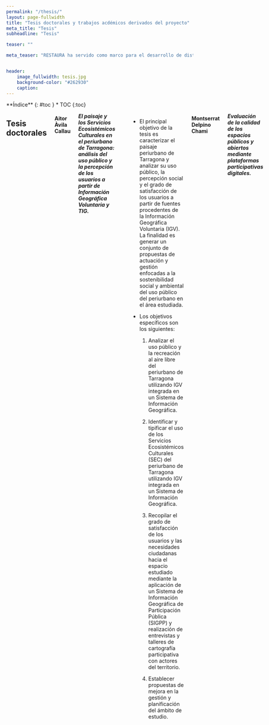 ```yaml
---
permalink: "/thesis/"
layout: page-fullwidth
title: "Tesis doctorales y trabajos acdémicos derivados del proyecto"
meta_title: "Tesis"
subheadline: "Tesis"

teaser: ""

meta_teaser: "RESTAURA ha servido como marco para el desarrollo de distintos trabajos..."


header:
    image_fullwidth: tesis.jpg
    background-color: "#262930"
    caption: 
---
```


<!--more-->

<div class="row">
<div class="medium-4 medium-push-8 columns" markdown="1">
<div class="panel radius" markdown="1">
**Índice**
{: #toc }
*  TOC
{:toc}
</div>
</div><!-- /.medium-4.columns -->



<div class="medium-8 medium-pull-4 columns" markdown="1">



## Tesis doctorales

#### Aitor Àvila Callau
    
___El paisaje y los Servicios Ecosistémicos Culturales en el periurbano de Tarragona: análisis del uso público y la percepción de los usuarios a partir de Información Geográfica Voluntaria y TIG.___

~~~
Directores: Dra. Yolanda Pérez Albert, Dr. Joan Alberich González
~~~

- El principal objetivo de la tesis es caracterizar el paisaje periurbano de Tarragona y analizar su uso público, la percepción social y el grado de satisfacción de los usuarios a partir de fuentes procedentes de la Información Geográfica Voluntaria (IGV). La finalidad es generar un conjunto de propuestas de actuación y gestión enfocadas a la sostenibilidad social y ambiental del uso público del periurbano en el área estudiada. 
    
- Los objetivos específicos son los siguientes: 

    1. Analizar el uso público y la recreación al aire libre del periurbano de Tarragona utilizando IGV integrada en un Sistema de Información Geográfica.
    
    2. Identificar y tipificar el uso de los Servicios Ecosistémicos Culturales (SEC) del periurbano de Tarragona utilizando IGV integrada en un Sistema de Información Geográfica.
    
    3. Recopilar el grado de satisfacción de los usuarios y las necesidades ciudadanas hacia el espacio estudiado mediante la aplicación de un Sistema de Información Geográfica de Participación Pública (SIGPP) y realización de entrevistas y talleres de cartografía participativa con actores del territorio.
    
    4. Establecer propuestas de mejora en la gestión y planificación del ámbito de estudio.
    
#### Montserrat Delpino Chami
    
___Evaluación de la calidad de los espacios públicos y abiertos mediante plataformas participativas digitales.___

~~~
Directores: Dra. Yolanda Pérez Albert
~~~
    
Los métodos para evaluar la calidad del entorno urbano considerando la percepción de la ciudadanía han sido históricamente divergentes e imprecisos. No obstante, el surgimiento de recientes plataformas digitales, como aplicaciones móviles (apps) o Sistemas de Información Geográfica de Participación Pública (PPGIS), han abierto nuevas líneas de experimentación e investigación, ofreciendo la posibilidad de renovar los canales de comunicación entre ciudadanía e instituciones.
    
Desde esta base, el estudio propone sistematizar indicadores perceptuales para evaluar participativamente la calidad de espacios públicos y abiertos (EPAs), y aplicar la metodología al estudio de casos, aprovechando los beneficios de las nuevas plataformas participativas digitales (DPPs).
    
La investigación considera evaluar perceptualmente los EPAs de dos ciudades hispanohablantes, en el norte y sur global; lo que permitirá experimentar nuevas herramientas de gestión urbana, en zonas donde se ha diagnosticado mayor carencia de este tipo de innovaciones.
   
    
    
    
#### Edgar Bustamante Picón

___...___

~~~
Directores: ...
~~~
    
    
    
    
</div><!-- /.medium-8.columns -->
</div><!-- /.row -->

